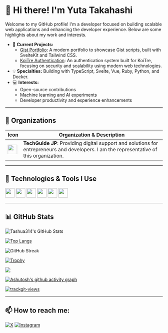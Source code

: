 # 👋 Hi there! I'm Yuta Takahashi

Welcome to my GitHub profile! I'm a developer focused on building scalable web applications and enhancing the developer experience. Below are some highlights about my work and interests.

- 🚀 **Current Projects:** 
  - [Gist Portfolio](https://github.com/tashua314/gist-portfolio): A modern portfolio to showcase Gist scripts, built with SvelteKit and Tailwind CSS.
  - [KoiTre Authentication](https://github.com/techguide-jp/koi-tre-auth): An authentication system built for KoiTre, focusing on security and scalability using modern web technologies.
- 💡 **Specialties:** Building with TypeScript, Svelte, Vue, Ruby, Python, and Docker.
- 💻 **Interests:** 
  - Open-source contributions
  - Machine learning and AI experiments
  - Developer productivity and experience enhancements

---

## 🏢 Organizations

| Icon | Organization & Description |
|------|----------------------------|
| <a href="https://github.com/techguide-jp"><img src="https://img.shields.io/badge/-TechGuide%20JP-181717?logo=github&logoColor=white&style=for-the-badge" height="30"/></a> | **TechGuide JP**: Providing digital support and solutions for entrepreneurs and developers. I am the representative of this organization. |

---

## 🚀 Technologies & Tools I Use

<p>
  <img src="https://img.shields.io/badge/-TypeScript-007ACC?logo=typescript&logoColor=white&style=for-the-badge" height="30"/>
  <img src="https://img.shields.io/badge/-Svelte-FF3E00?logo=svelte&logoColor=white&style=for-the-badge" height="30"/>
  <img src="https://img.shields.io/badge/-Vue-4FC08D?logo=vue.js&logoColor=white&style=for-the-badge" height="30"/>
  <img src="https://img.shields.io/badge/-Ruby-CC342D?logo=ruby&logoColor=white&style=for-the-badge" height="30"/>
  <img src="https://img.shields.io/badge/-Python-3776AB?logo=python&logoColor=white&style=for-the-badge" height="30"/>
  <img src="https://img.shields.io/badge/-Docker-2496ED?logo=docker&logoColor=white&style=for-the-badge" height="30"/>
</p>

---

## 📊 GitHub Stats

![Tashua314's GitHub Stats](https://github-readme-stats.vercel.app/api?username=tashua314&show_icons=true&theme=radical)

[![Top Langs](https://github-readme-stats.vercel.app/api/top-langs/?username=tashua314&layout=compact&theme=radical)](https://github.com/tashua314)

![GitHub Streak](https://streak-stats.demolab.com?user=tashua314&theme=radical)

[![Trophy](https://github-profile-trophy.vercel.app/?username=tashua314&theme=radical)](https://github.com/ryo-ma/github-profile-trophy)

![](http://github-profile-summary-cards.vercel.app/api/cards/profile-details?username=tashua314&theme=aura_dark)

[![Ashutosh's github activity graph](https://github-readme-activity-graph.vercel.app/graph?username=tashua314&bg_color=d9d1ff&color=9e4c98&line=9e4c98&point=403d3d&area=true&hide_border=true&days=90)](https://github.com/ashutosh00710/github-readme-activity-graph)

<a href="https://trackgit.com">
<img src="https://us-central1-trackgit-analytics.cloudfunctions.net/token/ping/m0vgi0r0lk1jheqj4jm0" alt="trackgit-views" />
</a>

---

## 📫 How to reach me:

[![X](https://img.shields.io/badge/-X-1DA1F2?logo=x&logoColor=white&style=flat-square)](https://x.com/tashua314)
[![Instagram](https://img.shields.io/badge/-Instagram-E4405F?logo=instagram&logoColor=white&style=flat-square)](https://instagram.com/yuchan314)
